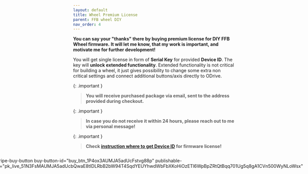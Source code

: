 ```yaml
---
layout: default
title: Wheel Premium License
parent: FFB wheel DIY
nav_order: 4
---
```


**You can say your "thanks" there by buying premium license for DIY FFB Wheel firmware.** 
**It will let me know, that my work is important, and motivate me for further development!**


You will get single license in form of **Serial Key** for provided **Device ID**. The key will **unlock extended functionality**.
Extended functionality is not critical for building a wheel, it just gives possibility to change some extra non critical settings
and connect additional buttons/axis directly to ODrive.

{: .important }
> **You will receive purchased package via email, sent to the address provided during checkout.**

{: .important }
>**In case you do not receive it within 24 hours, please reach out to me via personal message!**

{: .important }
> **Check [instruction where to get Device ID](../../assets/images/deviceId.jpg) for firmware license!** 


<script async
  src="https://js.stripe.com/v3/buy-button.js">
</script>

<div style="display: flex; flex-direction: row; align-items: center; justify-content: center;">

<stripe-buy-button
buy-button-id="buy_btn_1P4ox3AUMJA5adUcFstvg88p"
publishable-key="pk_live_51N3FsMAUMJA5adUcbQwaE8tIDLRbB2bW94T4SqdYEUYhwdWbFbXKoHiOzETl6WpBpZRtQtBqq701Ug5q8gA1CVn500WyNLoWsx"
>
</stripe-buy-button>

</div>


